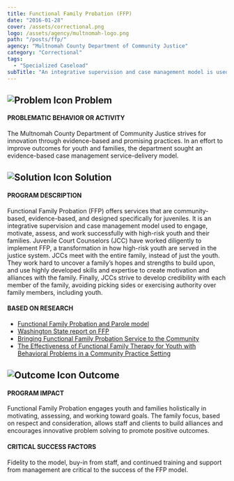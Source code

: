 ```yaml
---
title: Functional Family Probation (FFP)
date: "2016-01-28"
cover: /assets/correctional.png
logo: /assets/agency/multnomah-logo.png
path: "/posts/ffp/"
agency: "Multnomah County Department of Community Justice"
category: "Correctional"
tags:
  - "Specialized Caseload"
subTitle: "An integrative supervision and case management model is used to engage, motivate, assess, and work successfully with high-risk youth and their families."
---
```

## ![Problem Icon](https://github.com/google/material-design-icons/raw/master/alert/1x_web/ic_error_outline_black_48dp.png "Problem") Problem

#### PROBLEMATIC BEHAVIOR OR ACTIVITY

The Multnomah County Department of Community Justice strives for innovation through evidence-based and promising practices. In an effort to improve outcomes for youth and families, the department sought an evidence-based case management service-delivery model.

## ![Solution Icon](https://github.com/google/material-design-icons/raw/master/action/1x_web/ic_lightbulb_outline_black_48dp.png "Solution") Solution

#### PROGRAM DESCRIPTION

Functional Family Probation (FFP) offers services that are community­-based, evidence­-based, and designed specifically for juveniles. It is an integrative supervision and case management model used to engage, motivate, assess, and work successfully with high-risk youth and their families. Juvenile Court Counselors (JCC) have worked diligently to implement FFP, a transformation in how high-risk youth are served in the justice system. JCCs meet with the entire family, instead of just the youth. They work hard to uncover a family’s hopes and strengths to build upon, and use highly developed skills and expertise to create motivation and alliances with the family. Finally, JCCs strive to develop credibility with each member of the family, avoiding picking sides or exercising authority over family members, including youth.

#### BASED ON RESEARCH

- [Functional Family Probation and Parole model](https://www.fftllc.com/ffp/model.html)
- [Washington State report on FFP](http://www.wsipp.wa.gov/ReportFile/1420)
- [Bringing Functional Family Probation Service to the Community](https://pdxscholar.library.pdx.edu/cgi/viewcontent.cgi?referer=&httpsredir=1&article=2435&context=open_access_etds)
- [The Effectiveness of Functional Family Therapy for Youth with Behavioral Problems in a Community Practice Setting](https://www.ncbi.nlm.nih.gov/pmc/articles/PMC4172308/)

## ![Outcome Icon](https://github.com/google/material-design-icons/raw/master/action/1x_web/ic_view_list_black_48dp.png "Outcome") Outcome

#### PROGRAM IMPACT

Functional Family Probation engages youth and families holistically in motivating, assessing, and working toward goals. The family focus, based on respect and consideration, allows staff and clients to build alliances and encourages innovative problem solving to promote positive outcomes.

#### CRITICAL SUCCESS FACTORS

Fidelity to the model, buy­-in from staff, and continued training and support from management are critical to the success of the FFP model.
